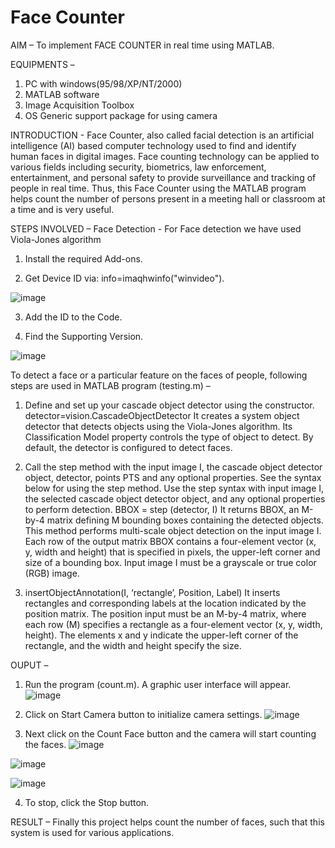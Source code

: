 # Face Counter 
AIM – To implement FACE COUNTER in real time using MATLAB.

EQUIPMENTS –
1.	PC with windows(95/98/XP/NT/2000)
2.	MATLAB software
3.	Image Acquisition Toolbox
4.	OS Generic support package for using camera

INTRODUCTION - Face Counter, also called facial detection is an artificial intelligence (AI) based computer technology used to find and identify human faces in digital images. Face counting technology can be applied to various fields including security, biometrics, law enforcement, entertainment, and personal safety to provide surveillance and tracking of people in real time. Thus, this Face Counter using the MATLAB program helps count the number of persons present in a meeting hall or classroom at a time and is very useful.

STEPS INVOLVED – 
Face Detection - For Face detection we have used Viola-Jones algorithm
1.	Install the required Add-ons.

2.	Get Device ID via: info=imaqhwinfo("winvideo").

![image](https://user-images.githubusercontent.com/71866596/207364548-0f750db9-8a53-44d8-92ba-16ed69215cb2.png)

3.	Add the ID to the Code.

4.	Find the Supporting Version.

![image](https://user-images.githubusercontent.com/71866596/207365572-f386c921-21d7-4cdf-bcdf-825da9118194.png)


To detect a face or a particular feature on the faces of people, following steps are used in MATLAB program (testing.m) – 

1.	Define and set up your cascade object detector using the constructor.
detector=vision.CascadeObjectDetector
It creates a system object detector that detects objects using the Viola-Jones algorithm. Its Classification Model property controls the type of object to detect. By default, the detector is configured to detect faces.

2.	Call the step method with the input image I, the cascade object detector object, detector, points PTS and any optional properties. See the syntax below for using the step method. Use the step syntax with input image I, the selected cascade object detector object, and any optional properties to perform detection.
BBOX = step (detector, I)
It returns BBOX, an M-by-4 matrix defining M bounding boxes containing the detected objects. This method performs multi-scale object detection on the input image I. Each row of the output matrix BBOX contains a four-element vector (x, y, width and height) that is specified in pixels, the upper-left corner and size of a bounding box. Input image I must be a grayscale or true color (RGB) image.

3.	insertObjectAnnotation(I, ‘rectangle’, Position, Label)
It inserts rectangles and corresponding labels at the location indicated by the position matrix. The position input must be an M-by-4 matrix, where each row (M) specifies a rectangle as a four-element vector 
(x, y, width, height). The elements x and y indicate the upper-left corner of the rectangle, and the width and height specify the size.


OUPUT –

1.	Run the program (count.m). A graphic user interface will appear.
 ![image](https://user-images.githubusercontent.com/71866596/207364844-d7b584e0-3d79-411c-95f6-a1657f596017.png)

2.	Click on Start Camera button to initialize camera settings.
 ![image](https://user-images.githubusercontent.com/71866596/207364885-beb778d4-b913-4dcb-835d-48d25d2c9ef0.png)

3.	Next click on the Count Face button and the camera will start counting the faces.
 ![image](https://user-images.githubusercontent.com/71866596/207364989-6e2dfcdc-7e85-484f-b749-d89b2c16068e.png)

![image](https://user-images.githubusercontent.com/71866596/207365020-67b10672-0487-458b-bbcb-29b563efdd89.png)
  
![image](https://user-images.githubusercontent.com/71866596/207365051-4cc28a26-ec5a-4959-81eb-92ec18eec431.png)

4.	To stop, click the Stop button.

RESULT – Finally this project helps count the number of faces, such that this system is used for various applications.
